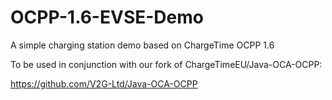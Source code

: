 # OCPP-1.6-EVSE-Demo
A simple charging station demo based on ChargeTime OCPP 1.6

To be used in conjunction with our fork of ChargeTimeEU/Java-OCA-OCPP:

https://github.com/V2G-Ltd/Java-OCA-OCPP
